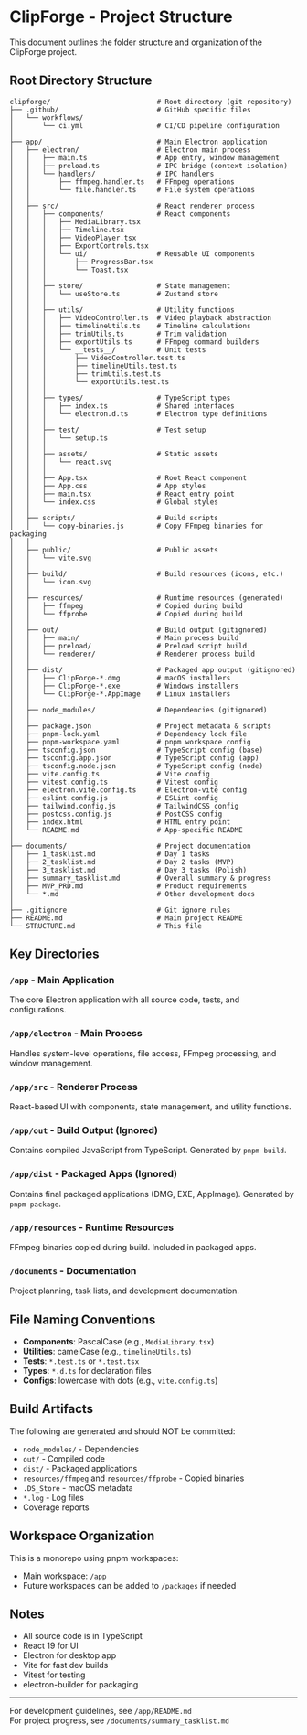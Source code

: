 # ClipForge - Project Structure

This document outlines the folder structure and organization of the ClipForge project.

## Root Directory Structure

```
clipforge/                          # Root directory (git repository)
├── .github/                        # GitHub specific files
│   └── workflows/
│       └── ci.yml                  # CI/CD pipeline configuration
│
├── app/                            # Main Electron application
│   ├── electron/                   # Electron main process
│   │   ├── main.ts                 # App entry, window management
│   │   ├── preload.ts              # IPC bridge (context isolation)
│   │   └── handlers/               # IPC handlers
│   │       ├── ffmpeg.handler.ts   # FFmpeg operations
│   │       └── file.handler.ts     # File system operations
│   │
│   ├── src/                        # React renderer process
│   │   ├── components/             # React components
│   │   │   ├── MediaLibrary.tsx
│   │   │   ├── Timeline.tsx
│   │   │   ├── VideoPlayer.tsx
│   │   │   ├── ExportControls.tsx
│   │   │   └── ui/                 # Reusable UI components
│   │   │       ├── ProgressBar.tsx
│   │   │       └── Toast.tsx
│   │   │
│   │   ├── store/                  # State management
│   │   │   └── useStore.ts         # Zustand store
│   │   │
│   │   ├── utils/                  # Utility functions
│   │   │   ├── VideoController.ts  # Video playback abstraction
│   │   │   ├── timelineUtils.ts    # Timeline calculations
│   │   │   ├── trimUtils.ts        # Trim validation
│   │   │   ├── exportUtils.ts      # FFmpeg command builders
│   │   │   └── __tests__/          # Unit tests
│   │   │       ├── VideoController.test.ts
│   │   │       ├── timelineUtils.test.ts
│   │   │       ├── trimUtils.test.ts
│   │   │       └── exportUtils.test.ts
│   │   │
│   │   ├── types/                  # TypeScript types
│   │   │   ├── index.ts            # Shared interfaces
│   │   │   └── electron.d.ts       # Electron type definitions
│   │   │
│   │   ├── test/                   # Test setup
│   │   │   └── setup.ts
│   │   │
│   │   ├── assets/                 # Static assets
│   │   │   └── react.svg
│   │   │
│   │   ├── App.tsx                 # Root React component
│   │   ├── App.css                 # App styles
│   │   ├── main.tsx                # React entry point
│   │   └── index.css               # Global styles
│   │
│   ├── scripts/                    # Build scripts
│   │   └── copy-binaries.js        # Copy FFmpeg binaries for packaging
│   │
│   ├── public/                     # Public assets
│   │   └── vite.svg
│   │
│   ├── build/                      # Build resources (icons, etc.)
│   │   └── icon.svg
│   │
│   ├── resources/                  # Runtime resources (generated)
│   │   ├── ffmpeg                  # Copied during build
│   │   └── ffprobe                 # Copied during build
│   │
│   ├── out/                        # Build output (gitignored)
│   │   ├── main/                   # Main process build
│   │   ├── preload/                # Preload script build
│   │   └── renderer/               # Renderer process build
│   │
│   ├── dist/                       # Packaged app output (gitignored)
│   │   ├── ClipForge-*.dmg         # macOS installers
│   │   ├── ClipForge-*.exe         # Windows installers
│   │   └── ClipForge-*.AppImage    # Linux installers
│   │
│   ├── node_modules/               # Dependencies (gitignored)
│   │
│   ├── package.json                # Project metadata & scripts
│   ├── pnpm-lock.yaml              # Dependency lock file
│   ├── pnpm-workspace.yaml         # pnpm workspace config
│   ├── tsconfig.json               # TypeScript config (base)
│   ├── tsconfig.app.json           # TypeScript config (app)
│   ├── tsconfig.node.json          # TypeScript config (node)
│   ├── vite.config.ts              # Vite config
│   ├── vitest.config.ts            # Vitest config
│   ├── electron.vite.config.ts     # Electron-vite config
│   ├── eslint.config.js            # ESLint config
│   ├── tailwind.config.js          # TailwindCSS config
│   ├── postcss.config.js           # PostCSS config
│   ├── index.html                  # HTML entry point
│   └── README.md                   # App-specific README
│
├── documents/                      # Project documentation
│   ├── 1_tasklist.md               # Day 1 tasks
│   ├── 2_tasklist.md               # Day 2 tasks (MVP)
│   ├── 3_tasklist.md               # Day 3 tasks (Polish)
│   ├── summary_tasklist.md         # Overall summary & progress
│   ├── MVP_PRD.md                  # Product requirements
│   └── *.md                        # Other development docs
│
├── .gitignore                      # Git ignore rules
├── README.md                       # Main project README
└── STRUCTURE.md                    # This file

```

## Key Directories

### `/app` - Main Application
The core Electron application with all source code, tests, and configurations.

### `/app/electron` - Main Process
Handles system-level operations, file access, FFmpeg processing, and window management.

### `/app/src` - Renderer Process
React-based UI with components, state management, and utility functions.

### `/app/out` - Build Output (Ignored)
Contains compiled JavaScript from TypeScript. Generated by `pnpm build`.

### `/app/dist` - Packaged Apps (Ignored)
Contains final packaged applications (DMG, EXE, AppImage). Generated by `pnpm package`.

### `/app/resources` - Runtime Resources
FFmpeg binaries copied during build. Included in packaged apps.

### `/documents` - Documentation
Project planning, task lists, and development documentation.

## File Naming Conventions

- **Components**: PascalCase (e.g., `MediaLibrary.tsx`)
- **Utilities**: camelCase (e.g., `timelineUtils.ts`)
- **Tests**: `*.test.ts` or `*.test.tsx`
- **Types**: `*.d.ts` for declaration files
- **Configs**: lowercase with dots (e.g., `vite.config.ts`)

## Build Artifacts

The following are generated and should NOT be committed:

- `node_modules/` - Dependencies
- `out/` - Compiled code
- `dist/` - Packaged applications
- `resources/ffmpeg` and `resources/ffprobe` - Copied binaries
- `.DS_Store` - macOS metadata
- `*.log` - Log files
- Coverage reports

## Workspace Organization

This is a monorepo using pnpm workspaces:
- Main workspace: `/app`
- Future workspaces can be added to `/packages` if needed

## Notes

- All source code is in TypeScript
- React 19 for UI
- Electron for desktop app
- Vite for fast dev builds
- Vitest for testing
- electron-builder for packaging

---

For development guidelines, see `/app/README.md`  
For project progress, see `/documents/summary_tasklist.md`

